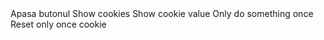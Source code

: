 <script> document.cookie = "session=test GDPR"; document.cookie = "favorite_task=collect Data"; function alertCookie() { alert(document.cookie); } document.cookie = "test1=Hello"; document.cookie = "test2=World"; const cookieValue = document.cookie .split('; ') .find(row => row.startsWith('test2=')) .split('=')[1]; function alertCookieValue() { alert(cookieValue); } function doOnce() { if (!document.cookie.split('; ').find(row => row.startsWith('doSomethingOnlyOnce'))) { alert("Do something here!"); document.cookie = "doSomethingOnlyOnce=true; expires=Fri, 31 Dec 9999 23:59:59 GMT"; } } function resetOnce() { document.cookie = "doSomethingOnlyOnce=; expires=Thu, 01 Jan 1970 00:00:00 GMT"; } </script> Apasa butonul Show cookies Show cookie value Only do something once Reset only once cookie
